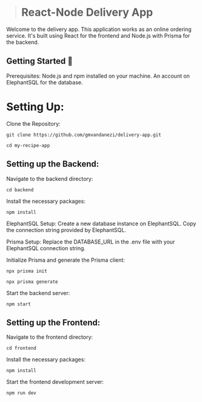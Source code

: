 > # React-Node Delivery App 

Welcome to the delivery app. This application works as an online ordering service. It's built using React for the frontend and Node.js with Prisma for the backend.

## Getting Started 🚀

Prerequisites:
Node.js and npm installed on your machine.
An account on ElephantSQL for the database.

# Setting Up:

Clone the Repository:
```
git clone https://github.com/gmvandanezi/delivery-app.git
```
```
cd my-recipe-app
```

## Setting up the Backend:

Navigate to the backend directory:
```
cd backend
```

Install the necessary packages:
```
npm install
```

ElephantSQL Setup:
Create a new database instance on ElephantSQL.
Copy the connection string provided by ElephantSQL.

Prisma Setup:
Replace the DATABASE_URL in the .env file with your ElephantSQL connection string.

Initialize Prisma and generate the Prisma client:
```
npx prisma init
```
```
npx prisma generate
```

Start the backend server:
```
npm start
```

## Setting up the Frontend:

Navigate to the frontend directory:
```
cd frontend
```

Install the necessary packages:
```
npm install
```

Start the frontend development server:
```
npm run dev
```

